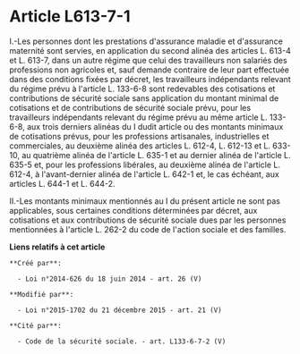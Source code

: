# Article L613-7-1

I.-Les personnes dont les prestations d'assurance maladie et d'assurance maternité sont servies, en application du second
alinéa des articles L. 613-4 et L. 613-7, dans un autre régime que celui des travailleurs non salariés des professions non
agricoles et, sauf demande contraire de leur part effectuée dans des conditions fixées par décret, les travailleurs
indépendants relevant du régime prévu à l'article L. 133-6-8 sont redevables des cotisations et contributions de sécurité
sociale sans application du montant minimal de cotisations et de contributions de sécurité sociale prévu, pour les
travailleurs indépendants relevant du régime prévu au même article L. 133-6-8, aux trois derniers alinéas du I dudit article
ou des montants minimaux de cotisations prévus, pour les professions artisanales, industrielles et commerciales, au deuxième
alinéa des articles L. 612-4, L. 612-13 et L. 633-10, au quatrième alinéa de l'article L. 635-1 et au dernier alinéa de
l'article L. 635-5 et, pour les professions libérales, au deuxième alinéa de l'article L. 612-4, à l'avant-dernier alinéa de
l'article L. 642-1 et, le cas échéant, aux articles L. 644-1 et L. 644-2. 

II.-Les montants minimaux mentionnés au I du présent article ne sont pas applicables, sous certaines conditions déterminées
par décret, aux cotisations et aux contributions de sécurité sociale dues par les personnes mentionnées à l'article L. 262-2
du code de l'action sociale et des familles.

**Liens relatifs à cet article**

	**Créé par**:

	  - Loi n°2014-626 du 18 juin 2014 - art. 26 (V)

	**Modifié par**:

	  - Loi n°2015-1702 du 21 décembre 2015 - art. 21 (V)

	**Cité par**:

	  - Code de la sécurité sociale. - art. L133-6-7-2 (V)
